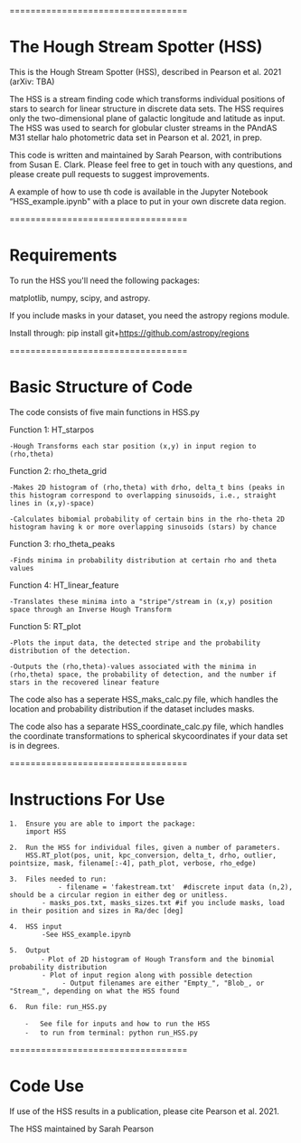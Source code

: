 
==================================

The Hough Stream Spotter (HSS)
==================================

This is the Hough Stream Spotter (HSS), described in Pearson et al. 2021 (arXiv: TBA)

The HSS is a  stream finding code which transforms individual positions of stars to search for linear structure in discrete data sets. The HSS requires only the two-dimensional plane of galactic longitude and latitude as input. The HSS was used to search for globular cluster streams in the PAndAS M31 stellar halo photometric data set in Pearson et al. 2021, in prep. 

This code is written and maintained by Sarah Pearson, with contributions from Susan E. Clark. Please feel free to get in touch with any questions, and please create pull requests to suggest improvements.

A example of how to use th code is available in the Jupyter Notebook “HSS_example.ipynb" with a place to put in your own discrete data region.

==================================

Requirements
==================================

To run the HSS you'll need the following packages:

matplotlib, numpy, scipy, and astropy. 

If you include masks in your dataset, you need the astropy regions module. 

Install through:
pip install git+https://github.com/astropy/regions


==================================

Basic Structure of Code
==================================

The code consists of five main functions in HSS.py

Function 1: HT_starpos

	-Hough Transforms each star position (x,y) in input region to (rho,theta)

Function 2: rho_theta_grid

	-Makes 2D histogram of (rho,theta) with drho, delta_t bins (peaks in this histogram correspond to overlapping sinusoids, i.e., straight lines in (x,y)-space)

	-Calculates bibomial probability of certain bins in the rho-theta 2D histogram having k or more overlapping sinusoids (stars) by chance

Function 3: rho_theta_peaks

	-Finds minima in probability distribution at certain rho and theta values

Function 4: HT_linear_feature

	-Translates these minima into a "stripe"/stream in (x,y) position space through an Inverse Hough Transform

Function 5: RT_plot

	-Plots the input data, the detected stripe and the probability distribution of the detection.

	-Outputs the (rho,theta)-values associated with the minima in (rho,theta) space, the probability of detection, and the number if stars in the recovered linear feature


The code also has a seperate HSS_maks_calc.py file, which handles the location and probability distribution if the dataset includes masks.

The code also has a separate HSS_coordinate_calc.py file, which handles the coordinate transformations to spherical skycoordinates if your data set is in degrees.


==================================

Instructions For Use
==================================

	1.	Ensure you are able to import the package:
		import HSS
		
	2.	Run the HSS for individual files, given a number of parameters. 
		HSS.RT_plot(pos, unit, kpc_conversion, delta_t, drho, outlier, pointsize, mask, filename[:-4], path_plot, verbose, rho_edge)
		
	3.	Files needed to run:
		        - filename = 'fakestream.txt'  #discrete input data (n,2), should be a circular region in either deg or unitless. 
			- masks_pos.txt, masks_sizes.txt #if you include masks, load in their position and sizes in Ra/dec [deg]
		
	4.	HSS input
			-See HSS_example.ipynb
		
	5.	Output
			⁃ Plot of 2D histogram of Hough Transform and the binomial probability distribution
			- Plot of input region along with possible detection
			     - Output filenames are either "Empty_", "Blob_, or "Stream_", depending on what the HSS found
			     
	6.	Run file: run_HSS.py
	
		⁃	See file for inputs and how to run the HSS
		⁃	to run from terminal: python run_HSS.py

==================================

Code Use
==================================

If use of the HSS results in a publication, please cite Pearson et al. 2021.

The HSS maintained by Sarah Pearson
